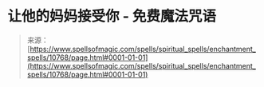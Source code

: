 <!--yml

category: 未分类

date: 2024-06-12 18:47:33

-->

# 让他的妈妈接受你 - 免费魔法咒语

> 来源：[https://www.spellsofmagic.com/spells/spiritual_spells/enchantment_spells/10768/page.html#0001-01-01](https://www.spellsofmagic.com/spells/spiritual_spells/enchantment_spells/10768/page.html#0001-01-01)
